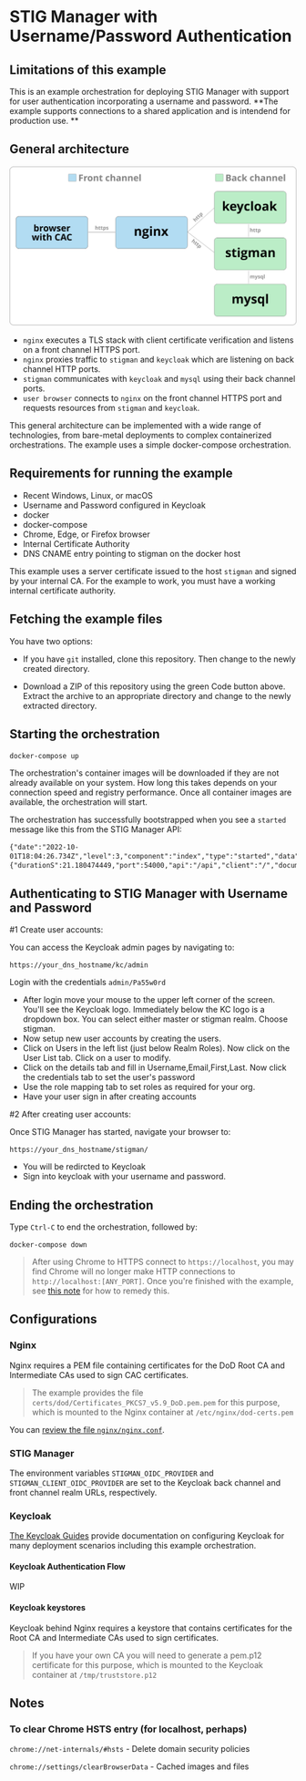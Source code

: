 # STIG Manager with Username/Password Authentication

## Limitations of this example

This is an example orchestration for deploying STIG Manager with support for user authentication incorporating a username and password. **The example supports connections to a shared application and is intendend for production use.  **

## General architecture

![Keycloak native diagram](diagrams/kc-reverse-1.svg)

- `nginx` executes a TLS stack with client certificate verification and listens on a front channel HTTPS port.
- `nginx` proxies traffic to `stigman` and `keycloak` which are listening on back channel HTTP ports.
- `stigman` communicates with `keycloak` and `mysql` using their back channel ports.
- `user browser` connects to `nginx` on the front channel HTTPS port and requests resources from `stigman` and `keycloak`.

This general architecture can be implemented with a wide range of technologies, from bare-metal deployments to complex containerized orchestrations. The example uses a simple docker-compose orchestration. 

## Requirements for running the example

- Recent Windows, Linux, or macOS
- Username and Password configured in Keycloak
- docker
- docker-compose
- Chrome, Edge, or Firefox browser
- Internal Certificate Authority
- DNS CNAME entry pointing to stigman on the docker host 

This example uses a server certificate issued to the host `stigman` and signed by your internal CA. For the example to work, you must have a working internal certificate authority.



## Fetching the example files

You have two options:

- If you have `git` installed, clone this repository. Then change to the newly created directory.

- Download a ZIP of this repository using the green Code button above. Extract the archive to an appropriate directory and change to the newly extracted directory.
## Starting the orchestration

```
docker-compose up
```

The orchestration's container images will be downloaded if they are not already available on your system. How long this takes depends on your connection speed and registry performance. Once all container images are available, the orchestration will start.

The orchestration has successfully bootstrapped when you see a `started` message like this from the STIG Manager API:

```
{"date":"2022-10-01T18:04:26.734Z","level":3,"component":"index","type":"started","data":{"durationS":21.180474449,"port":54000,"api":"/api","client":"/","documentation":"/docs"}}
```

## Authenticating to STIG Manager with Username and Password

#1 Create user accounts:

You can access the Keycloak admin pages by navigating to:

```
https://your_dns_hostname/kc/admin
```

Login with the credentials `admin/Pa55w0rd`
- After login move your mouse to the upper left corner of the screen.  You'll see the Keycloak logo.  Immediately below the KC logo is a dropdown box.  You can select either master or stigman realm.  Choose stigman.
- Now setup new user accounts by creating the users.
- Click on Users in the left list (just below Realm Roles). Now click on the User List tab.  Click on a user to modify.
- Click on the details tab and fill in Username,Email,First,Last.  Now click the credentials tab to set the user's password
- Use the role mapping tab to set roles as required for your org.
- Have your user sign in after creating accounts


#2 After creating user accounts:

Once STIG Manager has started, navigate your browser to:
```
https://your_dns_hostname/stigman/
```
- You will be redircted to Keycloak
- Sign into keycloak with your username and password.


## Ending the orchestration

Type `Ctrl-C` to end the orchestration, followed by:

```
docker-compose down
```

> After using Chrome to HTTPS connect to `https://localhost`, you may find Chrome will no longer make HTTP connections to `http://localhost:[ANY_PORT]`. Once you're finished with the example, see [this note](#to-clear-chrome-hsts-entry-for-localhost-perhaps) for how to remedy this.

## Configurations

### Nginx

Nginx requires a PEM file containing certificates for the DoD Root CA and Intermediate CAs used to sign CAC certificates. 

> The example provides the file `certs/dod/Certificates_PKCS7_v5.9_DoD.pem.pem` for this purpose, which is mounted to the Nginx container at `/etc/nginx/dod-certs.pem`

You can [review the file `nginx/nginx.conf`](nginx/nginx.conf).

### STIG Manager

The environment variables `STIGMAN_OIDC_PROVIDER` and `STIGMAN_CLIENT_OIDC_PROVIDER` are set to the Keycloak back channel and front channel realm URLs, respectively.

### Keycloak

[The Keycloak Guides](https://www.keycloak.org/guides) provide documentation on configuring Keycloak for many deployment scenarios including this example orchestration. 
#### Keycloak Authentication Flow

WIP




#### Keycloak keystores

Keycloak behind Nginx requires a keystore that contains certificates for the Root CA and Intermediate CAs used to sign certificates. 

> If you have your own CA you will need to generate a pem.p12 certificate for this purpose, which is mounted to the Keycloak container at `/tmp/truststore.p12`


## Notes
### To clear Chrome HSTS entry (for localhost, perhaps)

`chrome://net-internals/#hsts` -  Delete domain security policies

`chrome://settings/clearBrowserData` - Cached images and files





